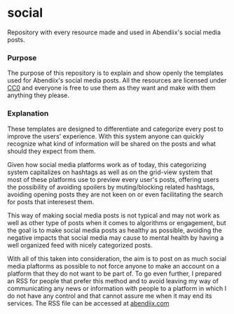 # social
 Repository with every resource made and used in Abendiix's social media posts.

### Purpose
The purpose of this repository is to explain and show openly the templates used for Abendiix's social media posts. All the resources are licensed under [CC0](https://creativecommons.org/public-domain/cc0/) and everyone is free to use them as they want and make with them anything they please.

### Explanation
These templates are designed to differentiate and categorize every post to improve the users' experience. With this system anyone can quickly recognize what kind of information will be shared on the posts and what should they expect from them.

Given how social media platforms work as of today, this categorizing system capitalizes on hashtags as well as on the grid-view system that most of these platforms use to preview every user's posts, offering users the possibility of avoiding spoilers by muting/blocking related hashtags, avoiding opening posts they are not keen on or even facilitating the search for posts that interesest them. 

This way of making social media posts is not typical and may not work as well as other type of posts when it comes to algorithms or engagement, but the goal is to make social media posts as healthy as possible, avoiding the negative impacts that social media may cause to mental health by having a well organized feed with nicely categorized posts.

With all of this taken into consideration, the aim is to post on as much social media plaftorms as possible to not force anyone to make an account on a platform that they do not want to be part of. To go even further, I prepared an RSS for people that prefer this method and to avoid leaving my way of communicating any news or information with people to a platform in which I do not have any control and that cannot assure me when it may end its services. The RSS file can be accessed at [abendiix.com](https://abendiix.com/rss.xml)
